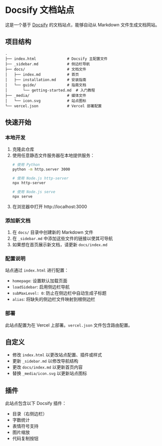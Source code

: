 # Docsify 文档站点

这是一个基于 [Docsify](https://docsify.js.org/) 的文档站点，能够自动从 Markdown 文件生成文档网站。

## 项目结构

```
.
├── index.html              # Docsify 主配置文件
├── _sidebar.md             # 侧边栏导航
├── docs/                   # 文档文件
│   ├── index.md            # 首页
│   ├── installation.md     # 安装指南
│   └── guide/              # 指南文档
│       └── getting-started.md  # 入门教程
├── _media/                 # 媒体文件
│   └── icon.svg            # 站点图标
└── vercel.json             # Vercel 部署配置
```

## 快速开始

### 本地开发

1. 克隆此仓库
2. 使用任意静态文件服务器在本地提供服务：
   ```bash
   # 使用 Python
   python -m http.server 3000
   
   # 使用 Node.js http-server
   npx http-server
   
   # 使用 Node.js serve
   npx serve
   ```
3. 在浏览器中打开 http://localhost:3000

### 添加新文档

1. 在 `docs/` 目录中创建新的 Markdown 文件
2. 在 `_sidebar.md` 中添加这些文件的链接以使其可导航
3. 如果想在首页展示新文档，请更新 `docs/index.md`

### 配置说明

站点通过 `index.html` 进行配置：
- `homepage`: 设置默认加载页面
- `loadSidebar`: 启用侧边栏导航
- `subMaxLevel: 0`: 防止在侧边栏中自动生成子标题
- `alias`: 将缺失的侧边栏文件映射到根侧边栏

### 部署

此站点配置为在 Vercel 上部署。`vercel.json` 文件包含路由配置。

## 自定义

- 修改 `index.html` 以更改站点配置、插件或样式
- 更新 `_sidebar.md` 以修改导航结构
- 更改 `docs/index.md` 以更新首页内容
- 替换 `_media/icon.svg` 以更新站点图标

## 插件

此站点包含以下 Docsify 插件：
- 目录（右侧边栏）
- 字数统计
- 表情符号支持
- 图片缩放
- 代码复制按钮